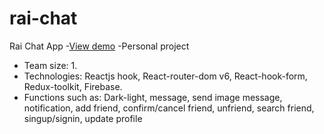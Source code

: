 # rai-chat
Rai Chat App
-[View demo](https://rai-chat.vercel.app/)
-Personal project
- Team size: 1.
- Technologies: Reactjs hook, React-router-dom v6, React-hook-form, Redux-toolkit, Firebase.
- Functions such as: Dark-light, message, send image message, notification, add friend, confirm/cancel friend, unfriend, search friend, singup/signin, update profile
